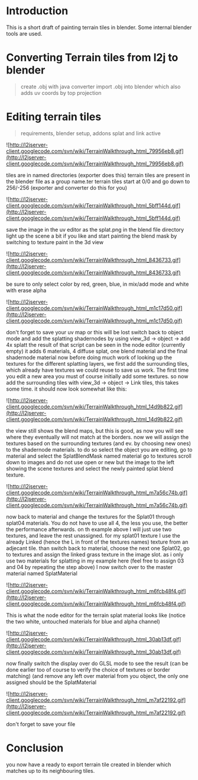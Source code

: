 # Introduction #

This is a short draft of painting terrain tiles in blender. Some internal blender tools are used.


# Converting Terrain tiles from l2j to blender #
> create .obj with java converter
> import .obj into blender which also adds uv coords by top projection

# Editing terrain tiles #
> requirements, blender setup, addons splat and link active

![http://l2jserver-client.googlecode.com/svn/wiki/TerrainWalkthrough_html_79956eb8.gif](http://l2jserver-client.googlecode.com/svn/wiki/TerrainWalkthrough_html_79956eb8.gif)

tiles are in named directories (exporter does this)
terrain tiles are present in the blender file as a group name.ter
terrain tiles start at 0/0 and go down to 256/-256 (exporter and converter do this for you)

![http://l2jserver-client.googlecode.com/svn/wiki/TerrainWalkthrough_html_5bff144d.gif](http://l2jserver-client.googlecode.com/svn/wiki/TerrainWalkthrough_html_5bff144d.gif)

save the image in the uv editor as the splat.png in the blend file directory
light up the scene a bit if you like and start painting the blend mask by switching to texture paint in the 3d view

![http://l2jserver-client.googlecode.com/svn/wiki/TerrainWalkthrough_html_8436733.gif](http://l2jserver-client.googlecode.com/svn/wiki/TerrainWalkthrough_html_8436733.gif)

be sure to only select color by red, green, blue, in mix/add mode and white with erase alpha

![http://l2jserver-client.googlecode.com/svn/wiki/TerrainWalkthrough_html_m1c17d50.gif](http://l2jserver-client.googlecode.com/svn/wiki/TerrainWalkthrough_html_m1c17d50.gif)

don't forget to save your uv map or this will be lost
switch back to object mode and add the splatting shadernodes by using view\_3d -> object -> add 4x splatt
the result of that script can be seen in the node editor (currently empty)
it adds 6 materials, 4 diffuse splat, one blend material and the final shadernode material
now before doing much work of looking up the textures for the different splatting layers, we first add the surrounding tiles, which already have textures we could reuse to save us work.
The first time you edit a new area you must of course initially add some textures.
so now add the surrounding tiles with view\_3d -> object -> Link tiles, this takes some time.
it should now look somewhat like this:

![http://l2jserver-client.googlecode.com/svn/wiki/TerrainWalkthrough_html_14d9b822.gif](http://l2jserver-client.googlecode.com/svn/wiki/TerrainWalkthrough_html_14d9b822.gif)

the view still shows the blend maps, but this is good, as now you will see where they eventually will not match at the borders.
now we will assign the textures based on the surrounding textures (and ev. by choosing new ones) to the shadernode materials.
to do so select the object you are editing, go to material and select the SplatBlendMask named material go to textures
scroll down to images and do not use open or new but the image to the left showing the scene textures and select the newly painted splat blend texture.

![http://l2jserver-client.googlecode.com/svn/wiki/TerrainWalkthrough_html_m7a56c74b.gif](http://l2jserver-client.googlecode.com/svn/wiki/TerrainWalkthrough_html_m7a56c74b.gif)

now back to material and change the textures for the Splat01 through splat04 materials. You do not have to use all 4, the less you use, the better the performance afterwards.
on th example above I will just use two textures, and leave the rest unassigned.
for my splat01 texture I use the already Linked (hence the L in front of the textures names) texture from an adjecant tile.
than switch back to material, choose the next one Splat02, go to textures and assign the linked grass texture in the image slot.
as i only use two materials for splatting in my example here (feel free to assign 03 and 04 by repeating the step above) I now switch over to the master material named SplatMaterial

![http://l2jserver-client.googlecode.com/svn/wiki/TerrainWalkthrough_html_m6fcb48f4.gif](http://l2jserver-client.googlecode.com/svn/wiki/TerrainWalkthrough_html_m6fcb48f4.gif)

This is what the node editor for the terrain splat material looks like (notice the two white, untouched materials for blue and alpha channel)

![http://l2jserver-client.googlecode.com/svn/wiki/TerrainWalkthrough_html_30ab13df.gif](http://l2jserver-client.googlecode.com/svn/wiki/TerrainWalkthrough_html_30ab13df.gif)

now finally switch the display over do GLSL mode to see the result (can be done earlier too of course to verify the choice of textures or border matching) (and remove any left over material from you object, the only one assigned should be the SplatMaterial

![http://l2jserver-client.googlecode.com/svn/wiki/TerrainWalkthrough_html_m7af22192.gif](http://l2jserver-client.googlecode.com/svn/wiki/TerrainWalkthrough_html_m7af22192.gif)

don't forget to save your file

# Conclusion #

you now have a ready to export terrain tile created in blender which matches up to its neighbouring tiles.
